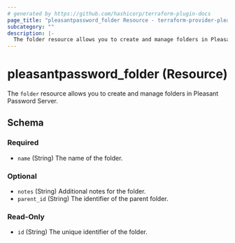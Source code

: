 ```yaml
---
# generated by https://github.com/hashicorp/terraform-plugin-docs
page_title: "pleasantpassword_folder Resource - terraform-provider-pleasant-password-server"
subcategory: ""
description: |-
  The folder resource allows you to create and manage folders in Pleasant Password Server.
---
```


# pleasantpassword_folder (Resource)

The `folder` resource allows you to create and manage folders in Pleasant Password Server.



<!-- schema generated by tfplugindocs -->
## Schema

### Required

- `name` (String) The name of the folder.

### Optional

- `notes` (String) Additional notes for the folder.
- `parent_id` (String) The identifier of the parent folder.

### Read-Only

- `id` (String) The unique identifier of the folder.

